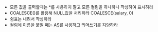- 모든 값을 출력할때는 *를 사용하지 말고 모든 컬럼을 하나하나 작성하여 표시하라
- COALESCE()를 활용해 NULL값을 처리하라 COALESCE(salary, 0)
- 쉼표는 내려서 작성하라
- 컬럼에 이름을 붙일 때는 AS를 사용하고 띄어쓰기를 지양하라
